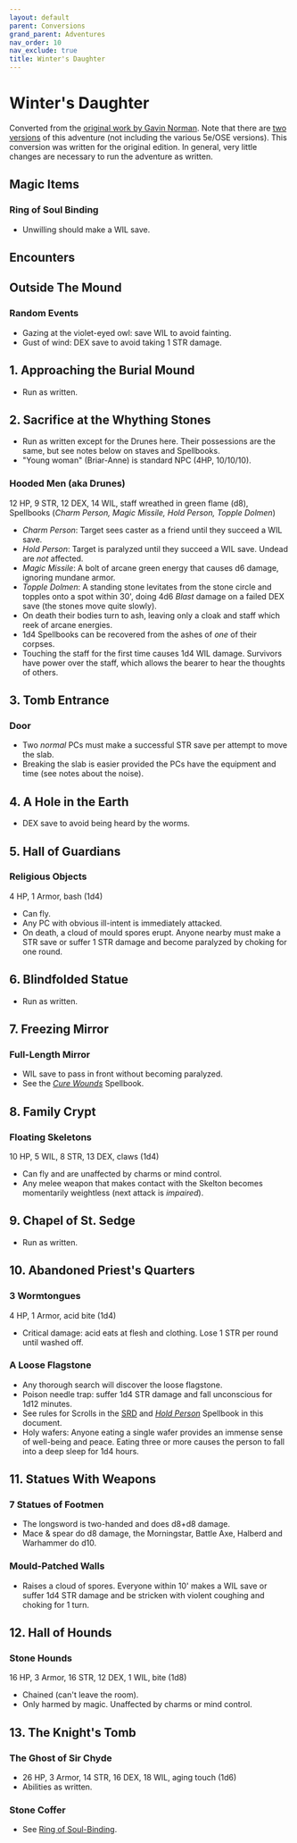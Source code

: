 ```yaml
---
layout: default
parent: Conversions
grand_parent: Adventures
nav_order: 10
nav_exclude: true
title: Winter's Daughter
---
```


# Winter's Daughter

Converted from the [original work by Gavin Norman](https://necroticgnome.com/products/dolmenwood-winters-daughter). Note that there are [two versions](https://necroticgnome.com/blogs/news/winters-daughter) of this adventure (not including the various 5e/OSE versions). This conversion was written for the original edition. In general, very little changes are necessary to run the adventure as written.

## Magic Items
### Ring of Soul Binding
- Unwilling should make a WIL save.

## Encounters

## Outside The Mound
### Random Events
- Gazing at the violet-eyed owl: save WIL to avoid fainting.
- Gust of wind: DEX save to avoid taking 1 STR damage.

## 1. Approaching the Burial Mound
- Run as written.

## 2. Sacrifice at the Whything Stones
- Run as written except for the Drunes here. Their possessions are the same, but see notes below on staves and Spellbooks.
- "Young woman" (Briar-Anne) is standard NPC (4HP, 10/10/10).

### Hooded Men (aka Drunes)
12 HP, 9 STR, 12 DEX, 14 WIL, staff wreathed in green flame (d8), Spellbooks (_Charm Person, Magic Missile, Hold Person, Topple Dolmen_)  
- _Charm Person_: Target sees caster as a friend until they succeed a WIL save.
- _Hold Person_: Target is paralyzed until they succeed a WIL save. Undead are _not_ affected.
- _Magic Missile_: A bolt of arcane green energy that causes d6 damage, ignoring mundane armor.
- _Topple Dolmen_: A standing stone levitates from the stone circle and topples onto a spot within 30', doing 4d6 _Blast_ damage on a failed DEX save (the stones move quite slowly).
- On death their bodies turn to ash, leaving only a cloak and staff which reek of arcane energies.
- 1d4 Spellbooks can be recovered from the ashes of _one_ of their corpses.
- Touching the staff for the first time causes 1d4 WIL damage. Survivors have power over the staff, which allows the bearer to hear the thoughts of others.

## 3. Tomb Entrance
### Door
- Two _normal_ PCs must make a successful STR save per attempt to move the slab.
- Breaking the slab is easier provided the PCs have the equipment and time (see notes about the noise).

## 4. A Hole in the Earth
- DEX save to avoid being heard by the worms.

## 5. Hall of Guardians
### Religious Objects
4 HP, 1 Armor, bash (1d4)
- Can fly.
- Any PC with obvious ill-intent is immediately attacked.
- On death, a cloud of mould spores erupt. Anyone nearby must make a STR save or suffer 1 STR damage and become paralyzed by choking for one round.

## 6. Blindfolded Statue
- Run as written.

## 7. Freezing Mirror
### Full-Length Mirror
- WIL save to pass in front without becoming paralyzed.
- See the _[Cure Wounds](/cairn-srd#100-spells)_ Spellbook.

## 8. Family Crypt
### Floating Skeletons
10 HP, 5 WIL, 8 STR, 13 DEX, claws (1d4)
- Can fly and are unaffected by charms or mind control.
- Any melee weapon that makes contact with the Skelton becomes momentarily weightless (next attack is _impaired_).

## 9. Chapel of St. Sedge
- Run as written.

## 10. Abandoned Priest's Quarters
### 3 Wormtongues
4 HP, 1 Armor, acid bite (1d4)
- Critical damage: acid eats at flesh and clothing. Lose 1 STR per round until washed off.

### A Loose Flagstone
- Any thorough search will discover the loose flagstone.
- Poison needle trap: suffer 1d4 STR damage and fall unconscious for 1d12 minutes.
- See rules for Scrolls in the [SRD](/cairn-srd/#magic) and [_Hold Person_](/adventures/conversions/winters-daughter/#hooded-men-aka-drunes) Spellbook in this document.
- Holy wafers: Anyone eating a single wafer provides an immense sense of well-being and peace. Eating three or more causes the person to fall into a deep sleep for 1d4 hours.

## 11. Statues With Weapons
### 7 Statues of Footmen
- The longsword is two-handed and does d8+d8 damage.
- Mace & spear do d8 damage, the Morningstar, Battle Axe, Halberd and Warhammer do d10.

### Mould-Patched Walls
- Raises a cloud of spores. Everyone within 10' makes a WIL save or suffer 1d4 STR damage and be stricken with violent coughing and choking for 1 turn.

## 12. Hall of Hounds
### Stone Hounds
16 HP, 3 Armor, 16 STR, 12 DEX, 1 WIL, bite (1d8)
- Chained (can't leave the room).
- Only harmed by magic. Unaffected by charms or mind control.

## 13. The Knight's Tomb
### The Ghost of Sir Chyde
- 26 HP, 3 Armor, 14 STR, 16 DEX, 18 WIL, aging touch (1d6)
- Abilities as written.

### Stone Coffer
- See [Ring of Soul-Binding](/adventures/conversions/winters-daughter/#ring-of-soul-binding).
